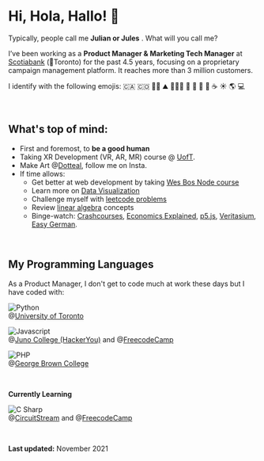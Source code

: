 # Hi, Hola, Hallo! 👋

Typically, people call me **Julian or Jules** . What will you call me? 

I’ve been working as a **Product Manager & Marketing Tech Manager** at [Scotiabank](https://www.scotiabank.com/ca/en/personal.html) (📍Toronto) for the past 4.5 years, focusing on a proprietary campaign management platform. It reaches more than 3 million customers. 

I identify with the following emojis: 🇨🇦 🇨🇴 🏳️‍🌈 ⛰ 🏊🏼‍♂️ 🎨 🧰 🍫 🍷 ☕️ ☀️ 🌎 💻

<br>

## What's top of mind:   
- First and foremost, to **be a good human**
- Taking XR Development (VR, AR, MR) course @ [UofT](https://xrcourse.com/uoft/courses/xr-development-with-unity?utm_source=adwords&utm_term=xr%20course&utm_campaign=UOT+-+Search+Campaign+%231&utm_medium=ppc&hsa_mt=b&hsa_ad=549171203659&hsa_net=adwords&hsa_src=g&hsa_kw=xr%20course&hsa_tgt=kwd-829241454201&hsa_cam=14824070870&hsa_acc=3318234811&hsa_ver=3&hsa_grp=127326701749&gclid=Cj0KCQjw8p2MBhCiARIsADDUFVFJULUVHYDN796UwL7PrtQAHL_UQ0EPB37VccBGcWj_I1Kb0i0inUgaAlUZEALw_wcB).
- Make Art @[Dotteal](https://www.instagram.com/dotteal/), follow me on Insta. 
- If time allows:
  - Get better at web development by taking [Wes Bos Node course](https://learnnode.com/)
  - Learn more on [Data Visualization](https://www.freecodecamp.org/learn/data-visualization/)
  - Challenge myself with [leetcode problems](https://leetcode.com/problemset/all/)
  - Review [linear algebra](https://www.3blue1brown.com/topics/linear-algebra) concepts
  - Binge-watch: [Crashcourses](https://www.youtube.com/c/crashcourse),  [Economics Explained](https://www.youtube.com/c/EconomicsExplained),  [p5.js](https://www.youtube.com/playlist?list=PLRqwX-V7Uu6Zy51Q-x9tMWIv9cueOFTFA),  [Veritasium](https://www.youtube.com/user/1veritasium),  [Easy German](https://www.youtube.com/channel/UCbxb2fqe9oNgglAoYqsYOtQ).
<br>

## My Programming Languages
As a Product Manager, I don't get to code much at work these days but I have coded with: 

![Python](https://img.shields.io/static/v1?logo=python&logoColor=fff&label=&message=Python&labelColor=151515&color=61ffef&style=for-the-badge&logoWidth=50) <br>@[University of Toronto](https://web.cs.toronto.edu/)

![Javascript](https://img.shields.io/static/v1?logo=javascript&logoColor=fff&label=&message=Javascript&labelColor=151515&color=61ffef&style=for-the-badge&logoWidth=50)
<br>@[Juno College (HackerYou)](https://junocollege.com/) and @[FreecodeCamp](https://www.freecodecamp.org/)

![PHP](https://img.shields.io/static/v1?logo=php&logoColor=fff&label=&message=PHP&labelColor=151515&color=61ffef&style=for-the-badge&logoWidth=50)
<br>@[George Brown College](https://coned.georgebrown.ca/courses-and-programs/php-programming-program)

<br>

**Currently Learning**

![C Sharp](https://img.shields.io/static/v1?logo=csharp&logoColor=fff&label=&message=C%20Sharp&labelColor=151515&color=61ffef&style=for-the-badge&logoWidth=50)
<br>@[CircuitStream](https://circuitstream.com/c-scripting-fundamentals-in-unity/) and @[FreecodeCamp](https://www.youtube.com/watch?v=GhQdlIFylQ8&t=45s&ab_channel=freeCodeCamp.org)


<br>

**Last updated:** November 2021
